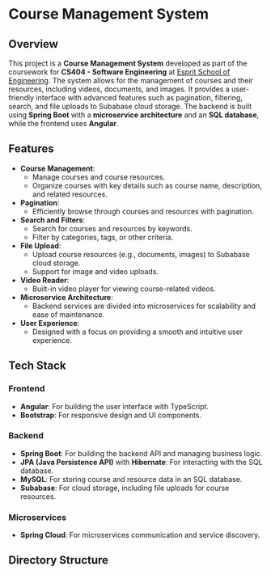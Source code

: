 # Course Management System

## Overview
This project is a **Course Management System** developed as part of the coursework for **CS404 - Software Engineering** at [Esprit School of Engineering](https://www.esprit.tn). The system allows for the management of courses and their resources, including videos, documents, and images. It provides a user-friendly interface with advanced features such as pagination, filtering, search, and file uploads to Subabase cloud storage. The backend is built using **Spring Boot** with a **microservice architecture** and an **SQL database**, while the frontend uses **Angular**.

## Features
- **Course Management**: 
  - Manage courses and course resources.
  - Organize courses with key details such as course name, description, and related resources.
- **Pagination**: 
  - Efficiently browse through courses and resources with pagination.
- **Search and Filters**: 
  - Search for courses and resources by keywords.
  - Filter by categories, tags, or other criteria.
- **File Upload**:
  - Upload course resources (e.g., documents, images) to Subabase cloud storage.
  - Support for image and video uploads.
- **Video Reader**: 
  - Built-in video player for viewing course-related videos.
- **Microservice Architecture**: 
  - Backend services are divided into microservices for scalability and ease of maintenance.
- **User Experience**: 
  - Designed with a focus on providing a smooth and intuitive user experience.

## Tech Stack
### Frontend
- **Angular**: For building the user interface with TypeScript.
- **Bootstrap**: For responsive design and UI components.
  
### Backend
- **Spring Boot**: For building the backend API and managing business logic.
- **JPA (Java Persistence API)** with **Hibernate**: For interacting with the SQL database.
- **MySQL**: For storing course and resource data in an SQL database.
- **Subabase**: For cloud storage, including file uploads for course resources.


### Microservices
- **Spring Cloud**: For microservices communication and service discovery.


  
## Directory Structure
